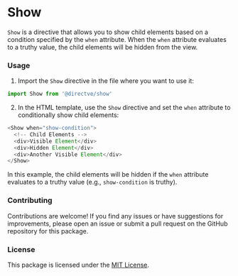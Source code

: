 # Show

`Show` is a directive that allows you to show child elements based on a condition specified by the `when` attribute. When the `when` attribute evaluates to a truthy value, the child elements will be hidden from the view.

### Usage

1. Import the `Show` directive in the file where you want to use it:

```js
import Show from '@directve/show'
```

2. In the HTML template, use the `Show` directive and set the `when` attribute to conditionally show child elements:

```js
<Show when="show-condition">
  <!-- Child Elements -->
  <div>Visible Element</div>
  <div>Hidden Element</div>
  <div>Another Visible Element</div>
</Show>
```

In this example, the child elements will be hidden if the `when` attribute evaluates to a truthy value (e.g., `show-condition` is truthy).

### Contributing

Contributions are welcome! If you find any issues or have suggestions for improvements, please open an issue or submit a pull request on the GitHub repository for this package.

### License

This package is licensed under the [MIT License](https://opensource.org/licenses/MIT).
